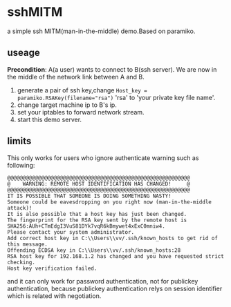 # sshMITM
a simple ssh MITM(man-in-the-middle) demo.Based on paramiko.

## useage
**Precondition**: A(a user) wants to connect to B(ssh server). We are now in the middle of the network link between A and B.

1. generate a pair of ssh key,change `Host_key = paramiko.RSAKey(filename="rsa")` 'rsa' to 'your private key file name'.
2. change target machine ip to B's ip.
3. set your iptables to forward network stream.
4. start this demo server.

## limits
This only works for users who ignore authenticate warning such as following:
```
@@@@@@@@@@@@@@@@@@@@@@@@@@@@@@@@@@@@@@@@@@@@@@@@@@@@@@@@@@@
@    WARNING: REMOTE HOST IDENTIFICATION HAS CHANGED!     @
@@@@@@@@@@@@@@@@@@@@@@@@@@@@@@@@@@@@@@@@@@@@@@@@@@@@@@@@@@@
IT IS POSSIBLE THAT SOMEONE IS DOING SOMETHING NASTY!
Someone could be eavesdropping on you right now (man-in-the-middle attack)!
It is also possible that a host key has just been changed.
The fingerprint for the RSA key sent by the remote host is
SHA256:AUh+CTmEdgI3VuS81DYk7vqR6kBmywet4xExC0mniw4.
Please contact your system administrator.
Add correct host key in C:\\Users\\vv/.ssh/known_hosts to get rid of this message.
Offending ECDSA key in C:\\Users\\vv/.ssh/known_hosts:28
RSA host key for 192.168.1.2 has changed and you have requested strict checking.
Host key verification failed.
```

and it can only work for password authentication, not for publickey authentication, because publickey authentication relys on session identifier which is related with negotiation.
